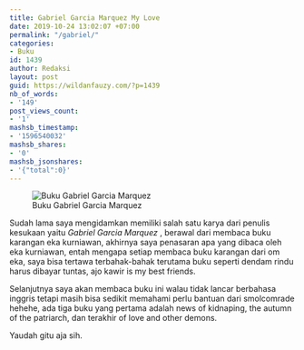 ```yaml
---
title: Gabriel Garcia Marquez My Love
date: 2019-10-24 13:02:07 +07:00
permalink: "/gabriel/"
categories:
- Buku
id: 1439
author: Redaksi
layout: post
guid: https://wildanfauzy.com/?p=1439
nb_of_words:
- '149'
post_views_count:
- '1'
mashsb_timestamp:
- '1596540032'
mashsb_shares:
- '0'
mashsb_jsonshares:
- '{"total":0}'
---
```


<figure class="wp-block-image"><img src="https://wildanfauzyart.files.wordpress.com/2020/04/62cce-img_20191021_114327.jpg?w=768&#038;h=576" alt="Buku Gabriel Garcia Marquez" class="wp-image-1440" data-recalc-dims="1" /><figcaption>Buku Gabriel Garcia Marquez </figcaption></figure> 

Sudah lama saya mengidamkan memiliki salah satu karya dari penulis kesukaan yaitu _Gabriel Garcia Marquez_ , berawal dari membaca buku karangan eka kurniawan, akhirnya saya penasaran apa yang dibaca oleh eka kurniawan, entah mengapa setiap membaca buku karangan dari om eka, saya bisa tertawa terbahak-bahak terutama buku seperti dendam rindu harus dibayar tuntas, ajo kawir is my best friends.

Selanjutnya saya akan membaca buku ini walau tidak lancar berbahasa inggris tetapi masih bisa sedikit memahami perlu bantuan dari smolcomrade hehehe, ada tiga buku yang pertama adalah news of kidnaping, the autumn of the patriarch, dan terakhir of love and other demons.

Yaudah gitu aja sih.